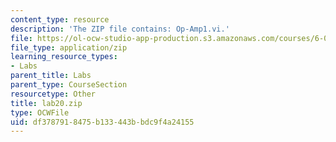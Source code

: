```yaml
---
content_type: resource
description: 'The ZIP file contains: Op-Amp1.vi.'
file: https://ol-ocw-studio-app-production.s3.amazonaws.com/courses/6-071j-introduction-to-electronics-signals-and-measurement-spring-2006/df3787918475b133443bbdc9f4a24155_lab20.zip
file_type: application/zip
learning_resource_types:
- Labs
parent_title: Labs
parent_type: CourseSection
resourcetype: Other
title: lab20.zip
type: OCWFile
uid: df378791-8475-b133-443b-bdc9f4a24155
---
```

